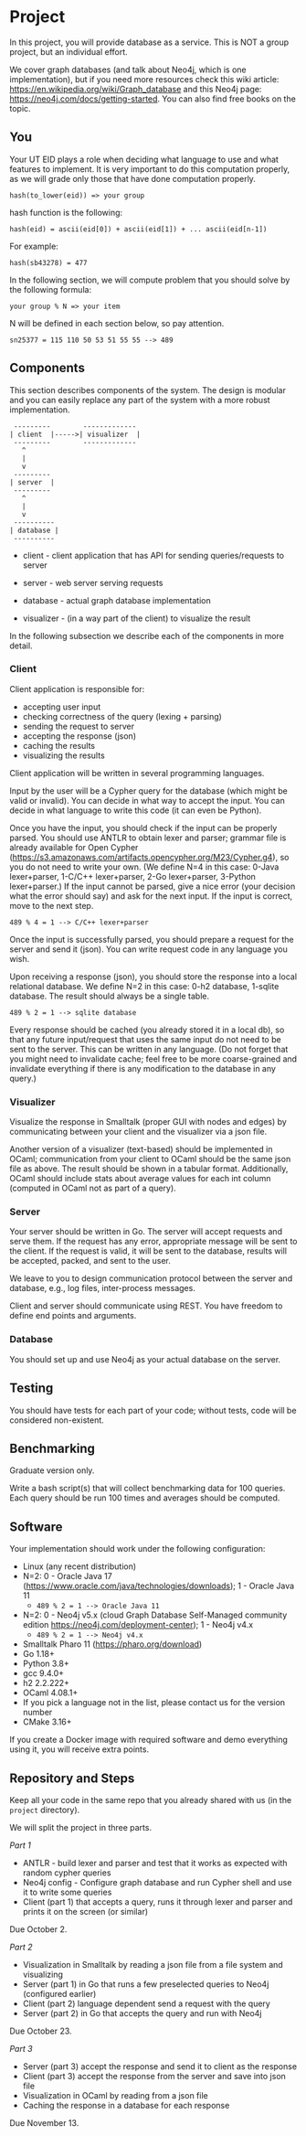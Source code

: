# Project

In this project, you will provide database as a service.  This is NOT
a group project, but an individual effort.

We cover graph databases (and talk about Neo4j, which is one
implementation), but if you need more resources check this wiki
article: https://en.wikipedia.org/wiki/Graph_database and this Neo4j
page: https://neo4j.com/docs/getting-started. You can also find free
books on the topic.


## You

Your UT EID plays a role when deciding what language to use and what
features to implement. It is very important to do this computation
properly, as we will grade only those that have done computation
properly.

```
hash(to_lower(eid)) => your group
```

hash function is the following:

```
hash(eid) = ascii(eid[0]) + ascii(eid[1]) + ... ascii(eid[n-1])
```

For example:
```
hash(sb43278) = 477
```

In the following section, we will compute problem that you should
solve by the following formula:

```
your group % N => your item
```

N will be defined in each section below, so pay attention.

```
sn25377 = 115 110 50 53 51 55 55 --> 489
```

## Components

This section describes components of the system. The design is modular
and you can easily replace any part of the system with a more robust
implementation.

```
 ---------        -------------
| client  |----->| visualizer  |
 ---------        -------------
   ^
   |
   v
 ---------
| server  |
 ---------
   ^
   |
   v
 ----------
| database |
 ----------
```

* client - client application that has API for sending
  queries/requests to server

* server - web server serving requests

* database - actual graph database implementation

* visualizer - (in a way part of the client) to visualize the result

In the following subsection we describe each of the components in more
detail.

### Client

Client application is responsible for:
* accepting user input
* checking correctness of the query (lexing + parsing)
* sending the request to server
* accepting the response (json)
* caching the results
* visualizing the results

Client application will be written in several programming languages.

Input by the user will be a Cypher query for the database (which might
be valid or invalid). You can decide in what way to accept the input.
You can decide in what language to write this code (it can even be
Python).

Once you have the input, you should check if the input can be properly
parsed. You should use ANTLR to obtain lexer and parser; grammar file
is already available for Open Cypher
(https://s3.amazonaws.com/artifacts.opencypher.org/M23/Cypher.g4), so
you do not need to write your own. (We define N=4 in this case: 0-Java
lexer+parser, 1-C/C++ lexer+parser, 2-Go lexer+parser, 3-Python
lexer+parser.) If the input cannot be parsed, give a nice error (your
decision what the error should say) and ask for the next input. If the
input is correct, move to the next step.

```
489 % 4 = 1 --> C/C++ lexer+parser
```

Once the input is successfully parsed, you should prepare a request
for the server and send it (json). You can write request code in any
language you wish.

Upon receiving a response (json), you should store the response into a
local relational database. We define N=2 in this case: 0-h2 database,
1-sqlite database. The result should always be a single table.

```
489 % 2 = 1 --> sqlite database
```

Every response should be cached (you already stored it in a local db),
so that any future input/request that uses the same input do not need
to be sent to the server. This can be written in any language. (Do not
forget that you might need to invalidate cache; feel free to be more
coarse-grained and invalidate everything if there is any modification
to the database in any query.)

### Visualizer

Visualize the response in Smalltalk (proper GUI with nodes and edges)
by communicating between your client and the visualizer via a json
file.

Another version of a visualizer (text-based) should be implemented in
OCaml; communication from your client to OCaml should be the same json
file as above. The result should be shown in a tabular
format. Additionally, OCaml should include stats about average values
for each int column (computed in OCaml not as part of a query).


### Server

Your server should be written in Go. The server will accept requests
and serve them. If the request has any error, appropriate message will
be sent to the client. If the request is valid, it will be sent to the
database, results will be accepted, packed, and sent to the user.

We leave to you to design communication protocol between the server
and database, e.g., log files, inter-process messages.

Client and server should communicate using REST. You have freedom to
define end points and arguments.

### Database

You should set up and use Neo4j as your actual database on the server.


## Testing

You should have tests for each part of your code; without tests, code
will be considered non-existent.


## Benchmarking

Graduate version only.

Write a bash script(s) that will collect benchmarking data for 100
queries. Each query should be run 100 times and averages should be
computed.


## Software

Your implementation should work under the following configuration:
* Linux (any recent distribution)
* N=2: 0 - Oracle Java 17 (https://www.oracle.com/java/technologies/downloads); 1 - Oracle Java 11
    * `489 % 2 = 1 --> Oracle Java 11`
* N=2: 0 - Neo4j v5.x (cloud Graph Database Self-Managed community edition https://neo4j.com/deployment-center); 1 - Neo4j v4.x
    * `489 % 2 = 1 --> Neo4j v4.x`
* Smalltalk Pharo 11 (https://pharo.org/download)
* Go 1.18+
* Python 3.8+
* gcc 9.4.0+
* h2 2.2.222+
* OCaml 4.08.1+
* If you pick a language not in the list, please contact us for the version number
* CMake 3.16+

If you create a Docker image with required software and demo
everything using it, you will receive extra points.


## Repository and Steps

Keep all your code in the same repo that you already shared with us
(in the `project` directory).

We will split the project in three parts.

*Part 1*

* ANTLR - build lexer and parser and test that it works as expected with random cypher queries
* Neo4j config - Configure graph database and run Cypher shell and use it to write some queries
* Client (part 1) that accepts a query, runs it through lexer and parser and prints it on the screen (or similar)

Due October 2.

*Part 2*

* Visualization in Smalltalk by reading a json file from a file system and visualizing
* Server (part 1) in Go that runs a few preselected queries to Neo4j (configured earlier)
* Client (part 2) language dependent send a request with the query
* Server (part 2) in Go that accepts the query and run with Neo4j

Due October 23.

*Part 3*

* Server (part 3) accept the response and send it to client as the response
* Client (part 3) accept the response from the server and save into json file
* Visualization in OCaml by reading from a json file
* Caching the response in a database for each response

Due November 13.
